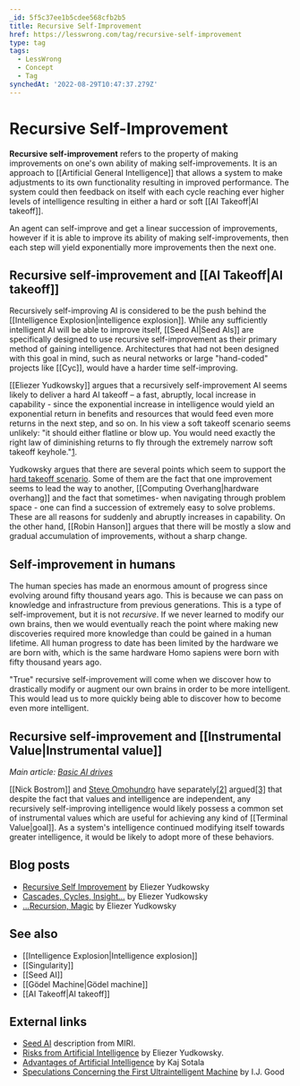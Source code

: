 ```yaml
---
_id: 5f5c37ee1b5cdee568cfb2b5
title: Recursive Self-Improvement
href: https://lesswrong.com/tag/recursive-self-improvement
type: tag
tags:
  - LessWrong
  - Concept
  - Tag
synchedAt: '2022-08-29T10:47:37.279Z'
---
```

# Recursive Self-Improvement

**Recursive self-improvement** refers to the property of making improvements on one's own ability of making self-improvements. It is an approach to [[Artificial General Intelligence]] that allows a system to make adjustments to its own functionality resulting in improved performance. The system could then feedback on itself with each cycle reaching ever higher levels of intelligence resulting in either a hard or soft [[AI Takeoff|AI takeoff]].

An agent can self-improve and get a linear succession of improvements, however if it is able to improve its ability of making self-improvements, then each step will yield exponentially more improvements then the next one.

Recursive self-improvement and [[AI Takeoff|AI takeoff]]
-------------------------------------------------------------------------------------

Recursively self-improving AI is considered to be the push behind the [[Intelligence Explosion|intelligence explosion]]. While any sufficiently intelligent AI will be able to improve itself, [[Seed AI|Seed AIs]] are specifically designed to use recursive self-improvement as their primary method of gaining intelligence. Architectures that had not been designed with this goal in mind, such as neural networks or large "hand-coded" projects like [[Cyc]], would have a harder time self-improving.

[[Eliezer Yudkowsky]] argues that a recursively self-improvement AI seems likely to deliver a hard AI takeoff – a fast, abruptly, local increase in capability - since the exponential increase in intelligence would yield an exponential return in benefits and resources that would feed even more returns in the next step, and so on. In his view a soft takeoff scenario seems unlikely: "it should either flatline or blow up. You would need exactly the right law of diminishing returns to fly through the extremely narrow soft takeoff keyhole."[1](http://lesswrong.com/lw/we/recursive_selfimprovement/).

Yudkowsky argues that there are several points which seem to support the [hard takeoff scenario](https://wiki.lesswrong.com/wiki/AI_takeoff#Hard_takeoff). Some of them are the fact that one improvement seems to lead the way to another, [[Computing Overhang|hardware overhang]] and the fact that sometimes- when navigating through problem space - one can find a succession of extremely easy to solve problems. These are all reasons for suddenly and abruptly increases in capability. On the other hand, [[Robin Hanson]] argues that there will be mostly a slow and gradual accumulation of improvements, without a sharp change.

Self-improvement in humans
--------------------------

The human species has made an enormous amount of progress since evolving around fifty thousand years ago. This is because we can pass on knowledge and infrastructure from previous generations. This is a type of self-improvement, but it is not *recursive*. If we never learned to modify our own brains, then we would eventually reach the point where making new discoveries required more knowledge than could be gained in a human lifetime. All human progress to date has been limited by the hardware we are born with, which is the same hardware Homo sapiens were born with fifty thousand years ago.

"True" recursive self-improvement will come when we discover how to drastically modify or augment our own brains in order to be more intelligent. This would lead us to more quickly being able to discover how to become even more intelligent.

Recursive self-improvement and [[Instrumental Value|Instrumental value]]
-----------------------------------------------------------------------------------------------------

*Main article:* [*Basic AI drives*](https://wiki.lesswrong.com/wiki/Basic_AI_drives)

[[Nick Bostrom]] and [Steve Omohundro](https://en.wikipedia.org/wiki/Steve_Omohundro) have separately[\[2\]](http://www.nickbostrom.com/superintelligentwill.pdf) argued[\[3\]](http://selfawaresystems.files.wordpress.com/2008/01/nature_of_self_improving_ai.pdf) that despite the fact that values and intelligence are independent, any recursively self-improving intelligence would likely possess a common set of instrumental values which are useful for achieving any kind of [[Terminal Value|goal]]. As a system's intelligence continued modifying itself towards greater intelligence, it would be likely to adopt more of these behaviors.

Blog posts
----------

*   [Recursive Self Improvement](http://lesswrong.com/lw/we/recursive_selfimprovement/) by Eliezer Yudkowsky
*   [Cascades, Cycles, Insight...](http://lesswrong.com/lw/w5/cascades_cycles_insight/) by Eliezer Yudkowsky
*   [...Recursion, Magic](http://lesswrong.com/lw/w6/recursion_magic/) by Eliezer Yudkowsky

See also
--------

*   [[Intelligence Explosion|Intelligence explosion]]
*   [[Singularity]]
*   [[Seed AI]]
*   [[Gödel Machine|Gödel machine]]
*   [[AI Takeoff|AI takeoff]]

External links
--------------

*   [Seed AI](http://intelligence.org/files/LOGI.pdf) description from MIRI.
*   [Risks from Artificial Intelligence](http://intelligence.org/files/AIPosNegFactor.pdf) by Eliezer Yudkowsky.
*   [Advantages of Artificial Intelligence](http://www.xuenay.net/Papers/DigitalAdvantages.pdf) by Kaj Sotala
*   [Speculations Concerning the First Ultraintelligent Machine](http://commonsenseatheism.com/wp-content/uploads/2011/02/Good-Speculations-Concerning-the-First-Ultraintelligent-Machine.pdf) by I.J. Good